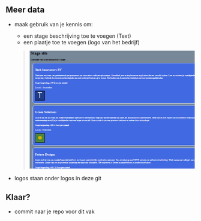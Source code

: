 
## Meer data

- maak gebruik van je kennis om:
    - een stage beschrijving toe te voegen (Text)
    - een plaatje toe te voegen (logo van het bedrijf)

    > ![](img/metlogo.PNG)

- logos staan onder logos in deze git

## Klaar?

- commit naar je repo voor dit vak